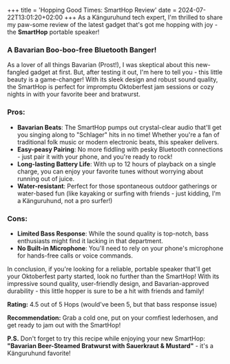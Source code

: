 +++
title = 'Hopping Good Times: SmartHop Review'
date = 2024-07-22T13:01:20+02:00
+++
As a Känguruhund tech expert, I'm thrilled to share my paw-some review of 
the latest gadget that's got me hopping with joy - the **SmartHop** 
portable speaker!

### A Bavarian Boo-boo-free Bluetooth Banger!

As a lover of all things Bavarian (Prost!), I was skeptical about this 
new-fangled gadget at first. But, after testing it out, I'm here to tell 
you - this little beauty is a game-changer! With its sleek design and 
robust sound quality, the SmartHop is perfect for impromptu Oktoberfest 
jam sessions or cozy nights in with your favorite beer and bratwurst.

### Pros:

* **Bavarian Beats**: The SmartHop pumps out crystal-clear audio that'll 
get you singing along to "Schlager" hits in no time! Whether you're a fan 
of traditional folk music or modern electronic beats, this speaker 
delivers.
* **Easy-peasy Pairing**: No more fiddling with pesky Bluetooth 
connections - just pair it with your phone, and you're ready to rock!
* **Long-lasting Battery Life**: With up to 12 hours of playback on a 
single charge, you can enjoy your favorite tunes without worrying about 
running out of juice.
* **Water-resistant**: Perfect for those spontaneous outdoor gatherings or 
water-based fun (like kayaking or surfing with friends - just kidding, I'm 
a Känguruhund, not a pro surfer!)

### Cons:

* **Limited Bass Response**: While the sound quality is top-notch, bass 
enthusiasts might find it lacking in that department.
* **No Built-in Microphone**: You'll need to rely on your phone's 
microphone for hands-free calls or voice commands.

In conclusion, if you're looking for a reliable, portable speaker that'll 
get your Oktoberfest party started, look no further than the SmartHop! 
With its impressive sound quality, user-friendly design, and 
Bavarian-approved durability - this little hopper is sure to be a hit with 
friends and family!

**Rating:** 4.5 out of 5 Hops (would've been 5, but that bass response 
issue)

**Recommendation:** Grab a cold one, put on your comfiest lederhosen, and 
get ready to jam out with the SmartHop!

**P.S.** Don't forget to try this recipe while enjoying your new SmartHop: 
**"Bavarian Beer-Steamed Bratwurst with Sauerkraut & Mustard"** - it's a 
Känguruhund favorite!


